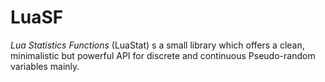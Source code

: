# LuaSF
*Lua Statistics Functions* (LuaStat) s a small library which offers a clean, minimalistic but powerful API for discrete and continuous Pseudo-random variables mainly.
